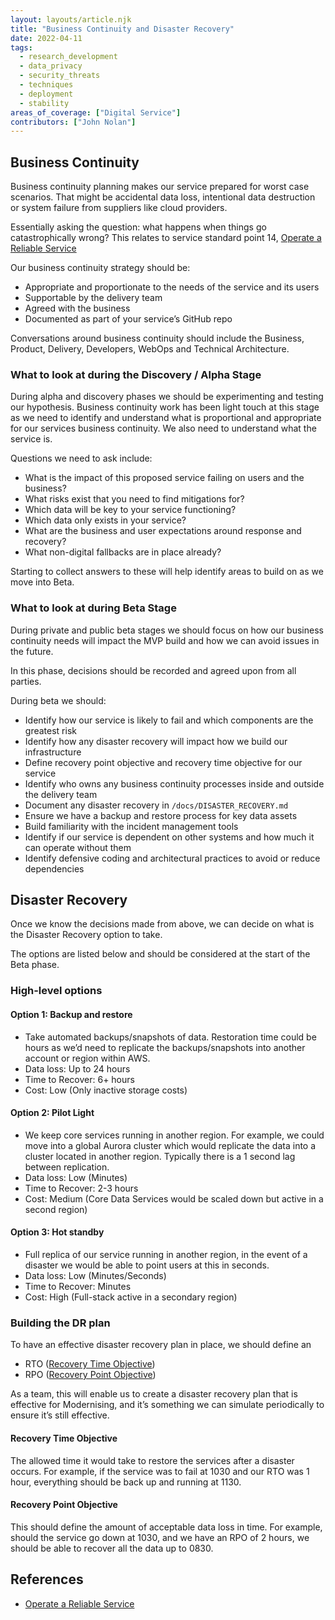 ```yaml
---
layout: layouts/article.njk
title: "Business Continuity and Disaster Recovery"
date: 2022-04-11
tags: 
  - research_development
  - data_privacy
  - security_threats
  - techniques
  - deployment
  - stability
areas_of_coverage: ["Digital Service"]
contributors: ["John Nolan"]
---
```


## Business Continuity

Business continuity planning makes our service prepared for worst case scenarios. That might be accidental data loss, intentional data destruction or system failure from suppliers like cloud providers.

Essentially asking the question: what happens when things go catastrophically wrong? This relates to service standard point 14, [Operate a Reliable Service](https://www.gov.uk/service-manual/service-standard/point-14-operate-a-reliable-service)

Our business continuity strategy should be:

* Appropriate and proportionate to the needs of the service and its users
* Supportable by the delivery team
* Agreed with the business
* Documented as part of your service’s GitHub repo

Conversations around business continuity should include the Business, Product, Delivery, Developers, WebOps and Technical Architecture.

### What to look at during the Discovery / Alpha Stage

During alpha and discovery phases we should be experimenting and testing our hypothesis. Business continuity work has been light touch at this stage as we need to identify and understand what is proportional and appropriate for our services business continuity. We also need to understand what the service is.

Questions we need to ask include:

* What is the impact of this proposed service failing on users and the business?
* What risks exist that you need to find mitigations for?
* Which data will be key to your service functioning?
* Which data only exists in your service?
* What are the business and user expectations around response and recovery?
* What non-digital fallbacks are in place already?

Starting to collect answers to these will help identify areas to build on as we move into Beta.

### What to look at during Beta Stage

During private and public beta stages we should focus on how our business continuity needs will impact the MVP build and how we can avoid issues in the future.

In this phase, decisions should be recorded and agreed upon from all parties.

During beta we should:

* Identify how our service is likely to fail and which components are the greatest risk
* Identify how any disaster recovery will impact how we build our infrastructure
* Define recovery point objective and recovery time objective for our service
* Identify who owns any business continuity processes inside and outside the delivery team
* Document any disaster recovery in `/docs/DISASTER_RECOVERY.md`
* Ensure we have a backup and restore process for key data assets
* Build familiarity with the incident management tools
* Identify if our service is dependent on other systems and how much it can operate without them
* Identify defensive coding and architectural practices to avoid or reduce dependencies

## Disaster Recovery

Once we know the decisions made from above, we can decide on what is the Disaster Recovery option to take.

The options are listed below and should be considered at the start of the Beta phase.

### High-level options

#### Option 1: Backup and restore

* Take automated backups/snapshots of data. Restoration time could be hours as we’d need to replicate the backups/snapshots into another account or region within AWS.
* Data loss: Up to 24 hours
* Time to Recover: 6+ hours
* Cost: Low (Only inactive storage costs)

#### Option 2: Pilot Light

* We keep core services running in another region. For example, we could move into a global Aurora cluster which would replicate the data into a cluster located in another region. Typically there is a 1 second lag between replication.
* Data loss: Low (Minutes)
* Time to Recover: 2-3 hours
* Cost: Medium (Core Data Services would be scaled down but active in a second region)

#### Option 3: Hot standby

* Full replica of our service running in another region, in the event of a disaster we would be able to point users at this in seconds.
* Data loss: Low (Minutes/Seconds)
* Time to Recover: Minutes
* Cost: High (Full-stack active in a secondary region)

### Building the DR plan

To have an effective disaster recovery plan in place, we should define an

* RTO ([Recovery Time Objective](#recovery-time-objective))
* RPO ([Recovery Point Objective](#recovery-point-objective))

As a team, this will enable us to create a disaster recovery plan that is effective for Modernising, and it’s something we can simulate periodically to ensure it’s still effective.

#### Recovery Time Objective

The allowed time it would take to restore the services after a disaster occurs. For example, if the service was to fail at 1030 and our RTO was 1 hour, everything should be back up and running at 1130.

#### Recovery Point Objective

This should define the amount of acceptable data loss in time. For example, should the service go down at 1030, and we have an RPO of 2 hours, we should be able to recover all the data up to 0830.

## References

* [Operate a Reliable Service](https://www.gov.uk/service-manual/service-standard/point-14-operate-a-reliable-service)

